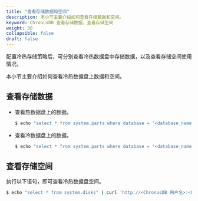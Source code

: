 ```yaml
---
title: "查看存储数据和空间"
description: 本小节主要介绍如何查看存储数据和空间。 
keyword: ChronusDB 查看存储数据，查看存储空间
weight: 30
collapsible: false
draft: false
---
```



配置冷热存储策略后，可分别查看冷热数据盘中存储数据，以及查看存储空间使用情况。

本小节主要介绍如何查看冷热数据盘上数据和空间。

## 查看存储数据

- 查看热数据盘上的数据。

   ```bash
   $ echo "select * from system.parts where database = '<database_name>' and table = '<table_name>' and disk_name ='default' and active = 1" | curl 'http://<ChronusDB 用户名>:<ChronusDB 密码>@<高可用 IP>:8123/' --data-binary @-
   ```

- 查看冷数据盘上的数据。

   ```bash
   $ echo "select * from system.parts where database = '<database_name>' and table = '<table_name>' and disk_name ='<disk_name>' and active = 1" | curl 'http://<ChronusDB 用户名>:<ChronusDB 密码>@<高可用 IP>:8123/' --data-binary @-
   ```

## 查看存储空间

执行以下语句，即可查看冷热数据盘空间。

```bash
$ echo "select * from system.disks" | curl 'http://<ChronusDB 用户名>:<ChronusDB 密码>@<高可用 IP>:8123/' --data-binary @-
```
